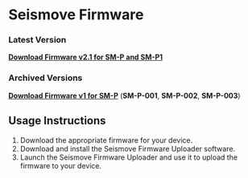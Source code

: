 # **Seismove Firmware**

### **Latest Version**
[**Download Firmware v2.1 for SM-P and SM-P1**](https://drive.google.com/file/d/1OScBxk76upVwl9rdPRIbRgwiqVSksB3V/view?usp=drive_link)


### **Archived Versions**
[**Download Firmware v1 for SM-P**](https://drive.google.com/file/d/1OzX4HA1mliBgK6l99Qo5tPr33KDLXqjo/view?usp=drive_link) (**SM-P-001**, **SM-P-002**, **SM-P-003**)

## **Usage Instructions**
1.	Download the appropriate firmware for your device.
2.	Download and install the Seismove Firmware Uploader software.
3.	Launch the Seismove Firmware Uploader and use it to upload the firmware to your device.